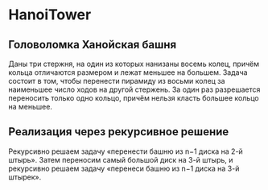 # HanoiTower
## Головоломка Ханойская башня
Даны три стержня, на один из которых нанизаны восемь колец, причём кольца отличаются размером и лежат меньшее на большем. 
Задача состоит в том, чтобы перенести пирамиду из восьми колец за наименьшее число ходов на другой стержень. 
За один раз разрешается переносить только одно кольцо, причём нельзя класть большее кольцо на меньшее.

## Реализация через рекурсивное решение
Рекурсивно решаем задачу «перенести башню из n−1 диска на 2-й штырь». 
Затем переносим самый большой диск на 3-й штырь, и рекурсивно решаем задачу «перенеси башню из n−1 диска на 3-й штырек».
 
 
 
